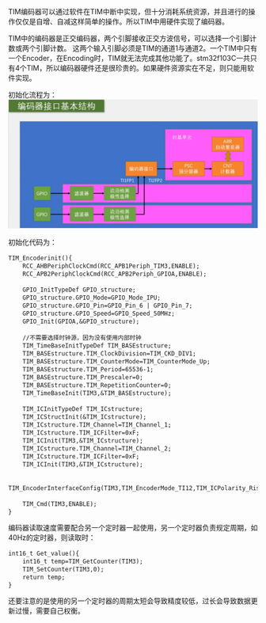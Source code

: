 TIM编码器可以通过软件在TIM中断中实现，但十分消耗系统资源，并且进行的操作仅仅是自增、自减这样简单的操作。所以TIM中用硬件实现了编码器。

TIM中的编码器是正交编码器，两个引脚接收正交方波信号，可以选择一个引脚计数或两个引脚计数。
这两个输入引脚必须是TIM的通道1与通道2。一个TIM中只有一个Encoder，在Encoding时，TIM就无法完成其他功能了。stm32f103C一共只有4个TIM，所以编码器硬件还是很珍贵的。如果硬件资源实在不足，则只能用软件实现。

初始化流程为：
![alt text](<截图 2025-08-06 15-48-39.png>)

初始化代码为：
```
TIM_Encoderinit(){
    RCC_AHBPeriphClockCmd(RCC_APB1Periph_TIM3,ENABLE);
    RCC_APB2PeriphClockCmd(RCC_APB2Periph_GPIOA,ENABLE);

    GPIO_InitTypeDef GPIO_structure;
    GPIO_structure.GPIO_Mode=GPIO_Mode_IPU;
    GPIO_structure.GPIO_Pin=GPIO_Pin_6 | GPIO_Pin_7;
    GPIO_structure.GPIO_Speed=GPIO_Speed_50MHz;
    GPIO_Init(GPIOA,&GPIO_structure);

    //不需要选择时钟源，因为没有使用内部时钟
    TIM_TimeBaseInitTypeDef TIM_BASEstructure;
    TIM_BASEstructure.TIM_ClockDivision=TIM_CKD_DIV1;
    TIM_BASEstructure.TIM_CounterMode=TIM_CounterMode_Up;
    TIM_BASEstructure.TIM_Period=65536-1;
    TIM_BASEstructure.TIM_Prescaler=0;
    TIM_BASEstructure.TIM_RepetitionCounter=0;
    TIM_TimeBaseInit(TIM3,&TIM_BASEstructure);

    TIM_ICInitTypeDef TIM_ICstructure;
    TIM_ICStructInit(&TIM_ICstructure);
    TIM_ICstructure.TIM_Channel=TIM_Channel_1;
    TIM_ICstructure.TIM_ICFilter=0xF;
    TIM_ICInit(TIM3,&TIM_ICstructure);
    TIM_ICstructure.TIM_Channel=TIM_Channel_2;
    TIM_ICstructure.TIM_ICFilter=0xF;
    TIM_ICInit(TIM3,&TIM_ICstructure);

    TIM_EncoderInterfaceConfig(TIM3,TIM_EncoderMode_TI12,TIM_ICPolarity_Rising,TIM_ICPolarity_Rising);

    TIM_Cmd(TIM3,ENABLE);
}
```

编码器读取速度需要配合另一个定时器一起使用，另一个定时器负责规定周期，如40Hz的定时器，则读取时：
```
int16_t Get_value(){
    int16_t temp=TIM_GetCounter(TIM3);
    TIM_SetCounter(TIM3,0);
    return temp;
}
```
还要注意的是使用的另一个定时器的周期太短会导致精度较低，过长会导致数据更新过慢，需要自己权衡。
